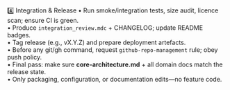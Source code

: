 4️⃣ Integration & Release
• Run smoke/integration tests, size audit, licence scan; ensure CI is green.  
• Produce `integration_review.mdc` + CHANGELOG; update README badges.  
• Tag release (e.g., vX.Y.Z) and prepare deployment artefacts.  
• Before any git/gh command, request `github-repo-management` rule; obey push policy.  
• Final pass: make sure **core-architecture.md** + all domain docs match the release state.  
• Only packaging, configuration, or documentation edits—no feature code.